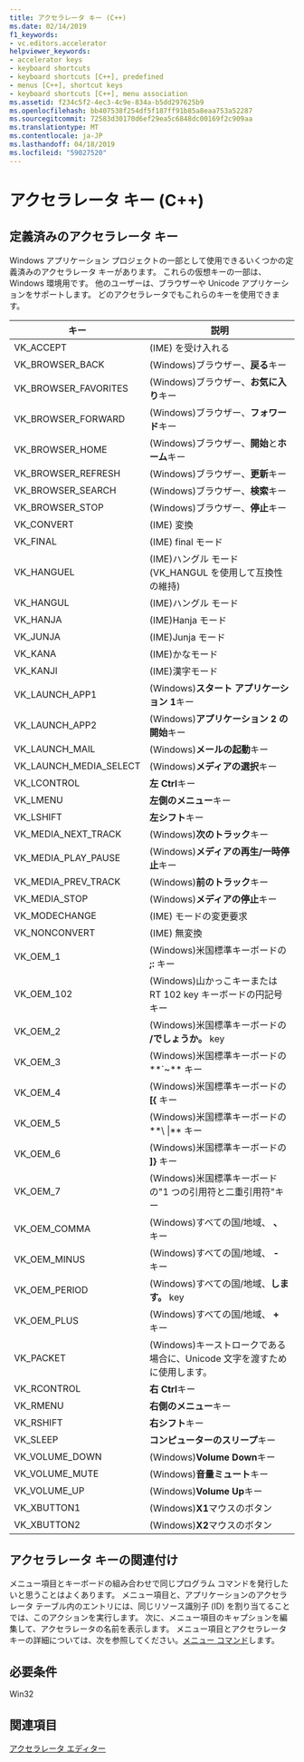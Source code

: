 ```yaml
---
title: アクセラレータ キー (C++)
ms.date: 02/14/2019
f1_keywords:
- vc.editors.accelerator
helpviewer_keywords:
- accelerator keys
- keyboard shortcuts
- keyboard shortcuts [C++], predefined
- menus [C++], shortcut keys
- keyboard shortcuts [C++], menu association
ms.assetid: f234c5f2-4ec3-4c9e-834a-b5dd297625b9
ms.openlocfilehash: bb407538f254df5f187ff91b85a8eaa753a52287
ms.sourcegitcommit: 72583d30170d6ef29ea5c6848dc00169f2c909aa
ms.translationtype: MT
ms.contentlocale: ja-JP
ms.lasthandoff: 04/18/2019
ms.locfileid: "59027520"
---
```

# <a name="accelerator-keys-c"></a>アクセラレータ キー (C++)

## <a name="predefined-accelerator-keys"></a>定義済みのアクセラレータ キー

Windows アプリケーション プロジェクトの一部として使用できるいくつかの定義済みのアクセラレータ キーがあります。 これらの仮想キーの一部は、Windows 環境用です。 他のユーザーは、ブラウザーや Unicode アプリケーションをサポートします。 どのアクセラレータでもこれらのキーを使用できます。

|キー|説明|
|---------|-----------------|
|VK_ACCEPT|(IME) を受け入れる|
|VK_BROWSER_BACK|(Windows)ブラウザー、**戻る**キー|
|VK_BROWSER_FAVORITES|(Windows)ブラウザー、**お気に入り**キー|
|VK_BROWSER_FORWARD|(Windows)ブラウザー、**フォワード**キー|
|VK_BROWSER_HOME|(Windows)ブラウザー、**開始**と**ホーム**キー|
|VK_BROWSER_REFRESH|(Windows)ブラウザー、**更新**キー|
|VK_BROWSER_SEARCH|(Windows)ブラウザー、**検索**キー|
|VK_BROWSER_STOP|(Windows)ブラウザー、**停止**キー|
|VK_CONVERT|(IME) 変換|
|VK_FINAL|(IME) final モード|
|VK_HANGUEL|(IME)ハングル モード (VK_HANGUL を使用して互換性の維持)|
|VK_HANGUL|(IME)ハングル モード|
|VK_HANJA|(IME)Hanja モード|
|VK_JUNJA|(IME)Junja モード|
|VK_KANA|(IME)かなモード|
|VK_KANJI|(IME)漢字モード|
|VK_LAUNCH_APP1|(Windows)**スタート アプリケーション 1**キー|
|VK_LAUNCH_APP2|(Windows)**アプリケーション 2 の開始**キー|
|VK_LAUNCH_MAIL|(Windows)**メールの起動**キー|
|VK_LAUNCH_MEDIA_SELECT|(Windows)**メディアの選択**キー|
|VK_LCONTROL|**左 Ctrl**キー|
|VK_LMENU|**左側のメニュー**キー|
|VK_LSHIFT|**左シフト**キー|
|VK_MEDIA_NEXT_TRACK|(Windows)**次のトラック**キー|
|VK_MEDIA_PLAY_PAUSE|(Windows)**メディアの再生/一時停止**キー|
|VK_MEDIA_PREV_TRACK|(Windows)**前のトラック**キー|
|VK_MEDIA_STOP|(Windows)**メディアの停止**キー|
|VK_MODECHANGE|(IME) モードの変更要求|
|VK_NONCONVERT|(IME) 無変換|
|VK_OEM_1|(Windows)米国標準キーボードの **;:** キー|
|VK_OEM_102|(Windows)山かっこキーまたは RT 102 key キーボードの円記号キー|
|VK_OEM_2|(Windows)米国標準キーボードの **/でしょうか。** key|
|VK_OEM_3|(Windows)米国標準キーボードの**`~** キー|
|VK_OEM_4|(Windows)米国標準キーボードの **[{** キー|
|VK_OEM_5|(Windows)米国標準キーボードの**\\ &#124;** キー|
|VK_OEM_6|(Windows)米国標準キーボードの **]}** キー|
|VK_OEM_7|(Windows)米国標準キーボードの"1 つの引用符と二重引用符"キー|
|VK_OEM_COMMA|(Windows)すべての国/地域、 **、** キー|
|VK_OEM_MINUS|(Windows)すべての国/地域、 **-** キー|
|VK_OEM_PERIOD|(Windows)すべての国/地域、**します。** key|
|VK_OEM_PLUS|(Windows)すべての国/地域、 **+** キー|
|VK_PACKET|(Windows)キーストロークである場合に、Unicode 文字を渡すために使用します。|
|VK_RCONTROL|**右 Ctrl**キー|
|VK_RMENU|**右側のメニュー**キー|
|VK_RSHIFT|**右シフト**キー|
|VK_SLEEP|**コンピューターのスリープ**キー|
|VK_VOLUME_DOWN|(Windows)**Volume Down**キー|
|VK_VOLUME_MUTE|(Windows)**音量ミュート**キー|
|VK_VOLUME_UP|(Windows)**Volume Up**キー|
|VK_XBUTTON1|(Windows)**X1**マウスのボタン|
|VK_XBUTTON2|(Windows)**X2**マウスのボタン|

## <a name="accelerator-key-association"></a>アクセラレータ キーの関連付け

メニュー項目とキーボードの組み合わせで同じプログラム コマンドを発行したいと思うことはよくあります。 メニュー項目と、アプリケーションのアクセラレータ テーブル内のエントリには、同じリソース識別子 (ID) を割り当てることでは、このアクションを実行します。 次に、メニュー項目のキャプションを編集して、アクセラレータの名前を表示します。 メニュー項目とアクセラレータ キーの詳細については、次を参照してください。[メニュー コマンド](../windows/associating-a-menu-command-with-an-accelerator-key.md)します。

## <a name="requirements"></a>必要条件

Win32

## <a name="see-also"></a>関連項目

[アクセラレータ エディター](../windows/accelerator-editor.md)<br/>